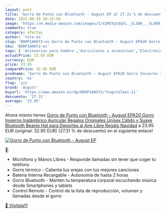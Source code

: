 ```yaml
---
layout: post
title: 'Gorro de Punto con Bluetooth - August EP al 27.31 % de descuento'
date: 2021-08-29 20:32:59
image: 'https://m.media-amazon.com/images/I/41M5YpC0qYL._SL500_._SL400_.jpg'
comments: true
category: ofertas
author: 'tole.es'
slug: 'B00P1AHGY2-es Gorro de Punto con Bluetooth - August EPA20 Gorro Invierno...'
sku: 'B00P1AHGY2-es'
tags: [ 'Accesorios para hombre','Auriculares y accesorios','Electrónica','Gorros de punto para hombre','Ropa','Ropa para hombre','Sombreros y gorras para hombre','august','navidad', ]
actualPrice: 23.95 EUR
currency: EUR
price: 23.95
comparePrice: 32.95 EUR
prodname: 'Gorro de Punto con Bluetooth - August EPA20 Gorro Invierno Inalámbrico Auricular Regalos Originales Unisex Cálido y Suave Bluetooth Beanie Hat para Deportes al Aire Libre  Regalo Navidad'
country: 'es'
flag: '🇪🇸'
brand: 'August'
buyurl: 'https://www.amazon.es/dp/B00P1AHGY2/?tag=tolees-21'
descuento: '27.31'
average: '23.95'
---
```


Ahora mismo tienes [Gorro de Punto con Bluetooth - August EPA20 Gorro Invierno Inalámbrico Auricular Regalos Originales Unisex Cálido y Suave Bluetooth Beanie Hat para Deportes al Aire Libre  Regalo Navidad](https://www.amazon.es/dp/B00P1AHGY2/?tag=tolees-21) a 23.95 EUR (original: 32.95 EUR) (27.31 %  de descuento) en el siguiente enlace!

[![Gorro de Punto con Bluetooth - August EP](https://m.media-amazon.com/images/I/41M5YpC0qYL._SL500_._SL400_.jpg)](https://www.amazon.es/dp/B00P1AHGY2/?tag=tolees-21)

🔎:

- Micrófono y Manos Libres - Responde llamadas sin tener que coger tu teléfono
- Gorro térmico - Calienta tus orejas con tus mejores canciones
- Batería Interna Recargable - Autonomía de hasta 2 horas
- Gorro Bluetooth - Mantén tu temperatura corporal escuchando música desde Smartphones y tablets
- Control Remoto - Control de la lista de reproducción, volumen y llamadas desde el gorro

[🛒 Visítala!!!](https://www.amazon.es/dp/B00P1AHGY2/?tag=tolees-21)
